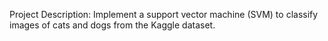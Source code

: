 Project Description: Implement a support vector machine (SVM) to classify images of cats and dogs from the Kaggle dataset.
